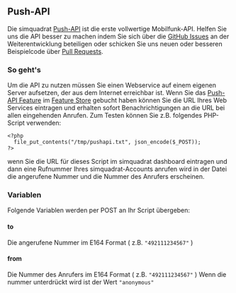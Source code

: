 ## Push-API

Die simquadrat [Push-API](https://www.simquadrat.de/feature-store/push-api) ist die erste vollwertige Mobilfunk-API. Helfen Sie uns die API besser zu machen indem Sie sich über die [GitHub Issues](https://github.com/sipgate/Push-API/issues) an der Weiterentwicklung beteiligen oder schicken Sie uns neuen oder besseren Beispielcode über [Pull Requests](https://github.com/sipgate/Push-API/pulls).

### So geht's

Um die API zu nutzen müssen Sie einen Webservice auf einem eigenen Server aufsetzen, der aus dem Internet erreichbar ist. Wenn Sie das [Push-API Feature](https://www.simquadrat.de/feature-store/push-api) im [Feature Store](https://www.simquadrat.de/feature-store/) gebucht haben können Sie die URL Ihres Web Services eintragen und erhalten sofort Benachrichtigungen an die URL bei allen eingehenden Anrufen. Zum Testen können Sie z.B. folgendes PHP-Script verwenden:

```HTML+PHP
<?php
  file_put_contents("/tmp/pushapi.txt", json_encode($_POST));
?>
```

wenn Sie die URL für dieses Script im simquadrat dashboard eintragen und dann eine Rufnummer Ihres simquadrat-Accounts anrufen wird in der Datei die angerufene Nummer und die Nummer des Anrufers erscheinen.

### Variablen

Folgende Variablen werden per POST an Ihr Script übergeben:

#### to
Die angerufene Nummer im E164 Format ( z.B. `"492111234567"` ) 

#### from
Die Nummer des Anrufers im E164 Format ( z.B. `"492111234567"` ) Wenn die nummer unterdrückt wird ist der Wert `"anonymous"`
